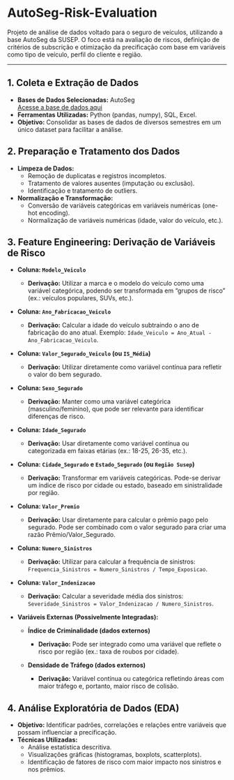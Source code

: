 # AutoSeg-Risk-Evaluation
Projeto de análise de dados voltado para o seguro de veículos, utilizando a base AutoSeg da SUSEP. O foco está na avaliação de riscos, definição de critérios de subscrição e otimização da precificação com base em variáveis como tipo de veículo, perfil do cliente e região.

---

## 1. Coleta e Extração de Dados
- **Bases de Dados Selecionadas:** AutoSeg  
  [Acesse a base de dados aqui](https://www2.susep.gov.br/menuestatistica/Autoseg/principal.aspx)
- **Ferramentas Utilizadas:** Python (pandas, numpy), SQL, Excel.
- **Objetivo:** Consolidar as bases de dados de diversos semestres em um único dataset para facilitar a análise.

## 2. Preparação e Tratamento dos Dados
- **Limpeza de Dados:**
  - Remoção de duplicatas e registros incompletos.
  - Tratamento de valores ausentes (imputação ou exclusão).
  - Identificação e tratamento de outliers.
- **Normalização e Transformação:**
  - Conversão de variáveis categóricas em variáveis numéricas (one-hot encoding).
  - Normalização de variáveis numéricas (idade, valor do veículo, etc.).

## 3. Feature Engineering: Derivação de Variáveis de Risco
- **Coluna: `Modelo_Veiculo`**
  - **Derivação:** Utilizar a marca e o modelo do veículo como uma variável categórica, podendo ser transformada em “grupos de risco” (ex.: veículos populares, SUVs, etc.).
  
- **Coluna: `Ano_Fabricacao_Veiculo`**
  - **Derivação:** Calcular a idade do veículo subtraindo o ano de fabricação do ano atual. Exemplo: `Idade_Veiculo = Ano_Atual - Ano_Fabricacao_Veiculo`.

- **Coluna: `Valor_Segurado_Veiculo` (ou `IS_Média`)**
  - **Derivação:** Utilizar diretamente como variável contínua para refletir o valor do bem segurado.

- **Coluna: `Sexo_Segurado`**
  - **Derivação:** Manter como uma variável categórica (masculino/feminino), que pode ser relevante para identificar diferenças de risco.

- **Coluna: `Idade_Segurado`**
  - **Derivação:** Usar diretamente como variável contínua ou categorizada em faixas etárias (ex.: 18-25, 26-35, etc.).

- **Coluna: `Cidade_Segurado` e `Estado_Segurado` (ou `Região Susep`)**
  - **Derivação:** Transformar em variáveis categóricas. Pode-se derivar um índice de risco por cidade ou estado, baseado em sinistralidade por região.

- **Coluna: `Valor_Premio`**
  - **Derivação:** Usar diretamente para calcular o prêmio pago pelo segurado. Pode ser combinado com o valor segurado para criar uma razão Prêmio/Valor_Segurado.

- **Coluna: `Numero_Sinistros`**
  - **Derivação:** Utilizar para calcular a frequência de sinistros: `Frequencia_Sinistros = Numero_Sinistros / Tempo_Exposicao`.

- **Coluna: `Valor_Indenizacao`**
  - **Derivação:** Calcular a severidade média dos sinistros: `Severidade_Sinistros = Valor_Indenizacao / Numero_Sinistros`.

- **Variáveis Externas (Possivelmente Integradas):**
  - **Índice de Criminalidade (dados externos)**
    - **Derivação:** Pode ser integrado como uma variável que reflete o risco por região (ex.: taxa de roubos por cidade).
  
  - **Densidade de Tráfego (dados externos)**
    - **Derivação:** Variável contínua ou categórica refletindo áreas com maior tráfego e, portanto, maior risco de colisão.

## 4. Análise Exploratória de Dados (EDA)
- **Objetivo:** Identificar padrões, correlações e relações entre variáveis que possam influenciar a precificação.
- **Técnicas Utilizadas:**
  - Análise estatística descritiva.
  - Visualizações gráficas (histogramas, boxplots, scatterplots).
  - Identificação de fatores de risco com maior impacto nos sinistros e nos prêmios.
